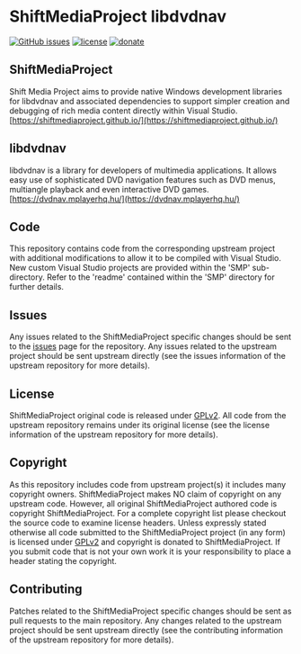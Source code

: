 ShiftMediaProject libdvdnav
=============
[![GitHub issues](https://img.shields.io/github/issues/ShiftMediaProject/libdvdnav.svg)](https://github.com/ShiftMediaProject/libdvdnav/issues)
[![license](https://img.shields.io/github/license/ShiftMediaProject/libdvdnav.svg)](https://github.com/ShiftMediaProject/libdvdnav)
[![donate](https://img.shields.io/badge/donate-link-brightgreen.svg)](https://shiftmediaproject.github.io/8-donate/)
## ShiftMediaProject

Shift Media Project aims to provide native Windows development libraries for libdvdnav and associated dependencies to support simpler creation and debugging of rich media content directly within Visual Studio. [https://shiftmediaproject.github.io/](https://shiftmediaproject.github.io/)

## libdvdnav

libdvdnav is a library for developers of multimedia applications. It allows easy use of sophisticated DVD navigation features such as DVD menus, multiangle playback and even interactive DVD games. [https://dvdnav.mplayerhq.hu/](https://dvdnav.mplayerhq.hu/)

## Code

This repository contains code from the corresponding upstream project with additional modifications to allow it to be compiled with Visual Studio. New custom Visual Studio projects are provided within the 'SMP' sub-directory. Refer to the 'readme' contained within the 'SMP' directory for further details.

## Issues

Any issues related to the ShiftMediaProject specific changes should be sent to the [issues](https://github.com/ShiftMediaProject/libdvdnav/issues) page for the repository. Any issues related to the upstream project should be sent upstream directly (see the issues information of the upstream repository for more details).

## License

ShiftMediaProject original code is released under [GPLv2](https://www.gnu.org/licenses/gpl-2.0.html). All code from the upstream repository remains under its original license (see the license information of the upstream repository for more details).

## Copyright

As this repository includes code from upstream project(s) it includes many copyright owners. ShiftMediaProject makes NO claim of copyright on any upstream code. However, all original ShiftMediaProject authored code is copyright ShiftMediaProject. For a complete copyright list please checkout the source code to examine license headers. Unless expressly stated otherwise all code submitted to the ShiftMediaProject project (in any form) is licensed under [GPLv2](https://www.gnu.org/licenses/gpl-2.0.html) and copyright is donated to ShiftMediaProject. If you submit code that is not your own work it is your responsibility to place a header stating the copyright.

## Contributing

Patches related to the ShiftMediaProject specific changes should be sent as pull requests to the main repository. Any changes related to the upstream project should be sent upstream directly (see the contributing information of the upstream repository for more details).